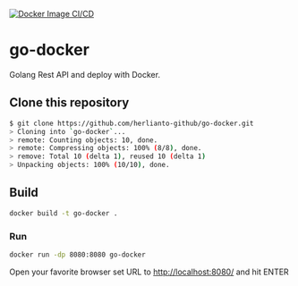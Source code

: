 [![Docker Image CI/CD](https://github.com/herlianto-github/go-docker/actions/workflows/docker-image.yml/badge.svg)](https://github.com/herlianto-github/go-docker/actions/workflows/docker-image.yml)

# go-docker

Golang Rest API and deploy with Docker.

## Clone this repository

```sh
$ git clone https://github.com/herlianto-github/go-docker.git
> Cloning into `go-docker`...
> remote: Counting objects: 10, done.
> remote: Compressing objects: 100% (8/8), done.
> remove: Total 10 (delta 1), reused 10 (delta 1)
> Unpacking objects: 100% (10/10), done.
```

## Build

```sh
docker build -t go-docker .
```

### Run

```sh
docker run -dp 8080:8080 go-docker
```
  
Open your favorite browser set URL to <http://localhost:8080/> and hit ENTER
